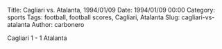 Title: Cagliari vs. Atalanta, 1994/01/09
Date: 1994/01/09 00:00
Category: sports
Tags: football, football scores, Cagliari, Atalanta
Slug: cagliari-vs-atalanta
Author: carbonero


Cagliari 1 - 1 Atalanta
